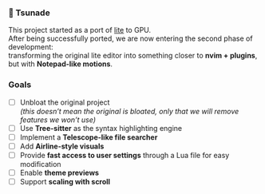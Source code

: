 ### 🌸 Tsunade 

This project started as a port of [lite](https://github.com/rxi/lite) to GPU.  
After being successfully ported, we are now entering the second phase of development:  
transforming the original lite editor into something closer to **nvim + plugins**, but with **Notepad-like motions**.

### Goals
- [ ] Unbloat the original project  
  *(this doesn’t mean the original is bloated, only that we will remove features we won’t use)*  
- [ ] Use **Tree-sitter** as the syntax highlighting engine  
- [ ] Implement a **Telescope-like file searcher**  
- [ ] Add **Airline-style visuals**  
- [ ] Provide **fast access to user settings** through a Lua file for easy modification  
- [ ] Enable **theme previews**  
- [ ] Support **scaling with scroll**  
